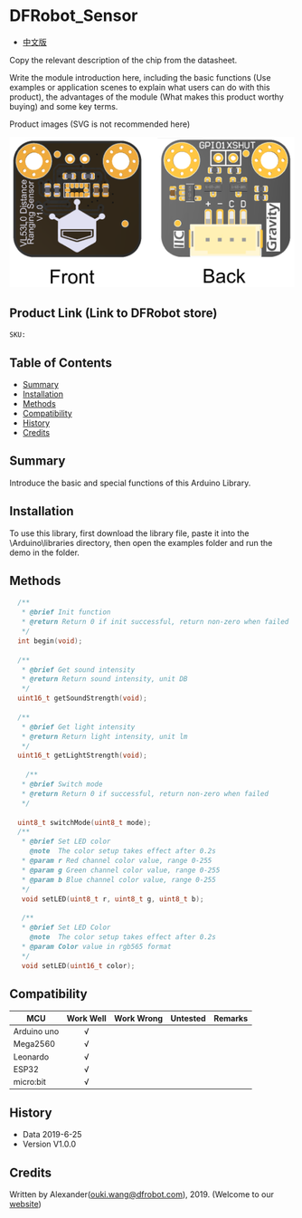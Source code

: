 # DFRobot_Sensor
- [中文版](./README_CN.md)

Copy the relevant description of the chip from the datasheet. 

Write the module introduction here, including the basic functions (Use examples or application scenes to explain what users can do with this product), the advantages of the module (What makes this product worthy buying) and some key terms. 


Product images (SVG is not recommended here) 

![Product Image](https://github.com/cdjq/DFRobot_Sensor/raw/master/resources/images/SEN0245svg1.png)


## Product Link (Link to DFRobot store)
    SKU: 

## Table of Contents

* [Summary](#summary)
* [Installation](#installation)
* [Methods](#methods)
* [Compatibility](#compatibility)
* [History](#history)
* [Credits](#credits)

## Summary

Introduce the basic and special functions of this Arduino Library. 

## Installation

To use this library, first download the library file, paste it into the \Arduino\libraries directory, then open the examples folder and run the demo in the folder.

## Methods

```C++
  /**
   * @brief Init function
   * @return Return 0 if init successful, return non-zero when failed
   */
  int begin(void);
  
  /**
   * @brief Get sound intensity 
   * @return Return sound intensity, unit DB
   */
  uint16_t getSoundStrength(void);

  /**
   * @brief Get light intensity 
   * @return Return light intensity, unit lm 
   */
  uint16_t getLightStrength(void);
  
    /**
   * @brief Switch mode 
   * @return Return 0 if successful, return non-zero when failed
   */

  uint8_t switchMode(uint8_t mode);
  /**
   * @brief Set LED color 
     @note  The color setup takes effect after 0.2s 
   * @param r Red channel color value, range 0-255
   * @param g Green channel color value, range 0-255
   * @param b Blue channel color value, range 0-255
   */
   void setLED(uint8_t r, uint8_t g, uint8_t b);

   /**
   * @brief Set LED Color
     @note  The color setup takes effect after 0.2s 
   * @param Color value in rgb565 format 
   */
   void setLED(uint16_t color);
```

## Compatibility

MCU                | Work Well    | Work Wrong   | Untested    | Remarks
------------------ | :----------: | :----------: | :---------: | -----
Arduino uno        |      √       |              |             | 
Mega2560        |      √       |              |             | 
Leonardo        |      √       |              |             | 
ESP32           |      √       |              |             | 
micro:bit        |      √       |              |             | 


## History

- Data 2019-6-25
- Version V1.0.0


## Credits

Written by Alexander(ouki.wang@dfrobot.com), 2019. (Welcome to our [website](https://www.dfrobot.com/))






